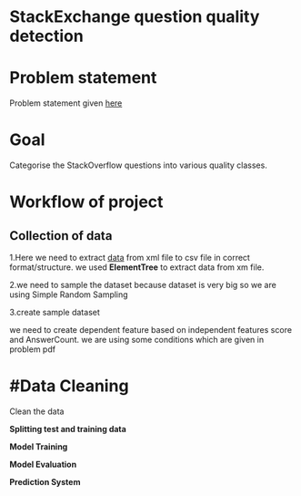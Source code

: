 # StackExchange question quality detection

# Problem statement
Problem statement given [here](https://github.com/Shubh4545/StackExchange-question-quality-detection/blob/70bdf96e0396bd24794deb46ff8337d70dfdb765/StackExchange%20question%20quality%20detection.pdf)

# Goal
Categorise the StackOverflow questions into various quality classes.

# Workflow of project
## **Collection of data** 

1.Here we need to extract [data](https://drive.google.com/drive/folders/15xd3v1mSaeGILRnpUUa2V-r2AbGp26kH) from xml file to csv file in correct format/structure. we used **ElementTree** to extract data from xm file. 

2.we need to sample the dataset because dataset is very big so we are using Simple Random Sampling

3.create sample dataset 

we need to create dependent feature based on independent features score and AnswerCount. we are using some conditions which are given in problem pdf 

# #**Data Cleaning**

Clean the data 

**Splitting test and training data**

**Model Training**

**Model Evaluation**

**Prediction System**

